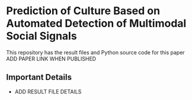 # Prediction of Culture Based on Automated Detection of Multimodal Social Signals
This repository has the result files and Python source code for this paper ADD PAPER LINK WHEN PUBLISHED

## Important Details

* ADD RESULT FILE DETAILS













